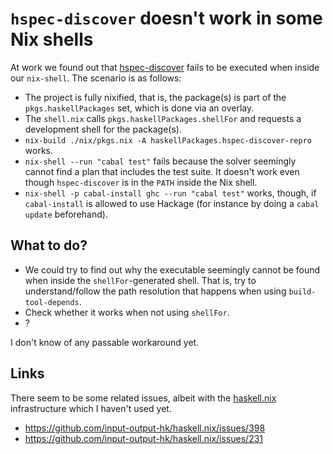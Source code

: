 # `hspec-discover` doesn't work in some Nix shells

At work we found out that
[hspec-discover](http://hspec.github.io/hspec-discover.html) fails to
be executed when inside our `nix-shell`. The scenario is as follows:

- The project is fully nixified, that is, the package(s) is part of
  the `pkgs.haskellPackages` set, which is done via an overlay.
- The `shell.nix` calls `pkgs.haskellPackages.shellFor` and requests a
  development shell for the package(s).
- `nix-build ./nix/pkgs.nix -A haskellPackages.hspec-discover-repro`
  works.
- `nix-shell --run "cabal test"` fails because the solver seemingly
  cannot find a plan that includes the test suite. It doesn't work
  even though `hspec-discover` is in the `PATH` inside the Nix shell.
- `nix-shell -p cabal-install ghc --run "cabal test"` works, though,
  if `cabal-install` is allowed to use Hackage (for instance by doing
  a `cabal update` beforehand).

## What to do?

- We could try to find out why the executable seemingly cannot be
  found when inside the `shellFor`-generated shell. That is, try to
  understand/follow the path resolution that happens when using
  `build-tool-depends`.
- Check whether it works when not using `shellFor`.
- ?

I don't know of any passable workaround yet.

## Links

There seem to be some related issues, albeit with the
[haskell.nix](https://github.com/input-output-hk/haskell.nix)
infrastructure which I haven't used yet.

- https://github.com/input-output-hk/haskell.nix/issues/398
- https://github.com/input-output-hk/haskell.nix/issues/231
